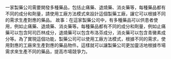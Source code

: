 一家製藥公司需要開發多種藥品，包括止痛藥、退燒藥、消炎藥等，每種藥品都有不同的成分和劑量，請使用工廠方法模式來設計這個製藥工廠，讓它可以根據不同的需求生產對應的藥品。
故事：在這家製藥公司中，有多種藥品可以供患者使用，例如止痛藥、退燒藥、消炎藥等。每種藥品都有不同的成分和劑量，例如止痛藥可以包含阿司匹林成分，退燒藥可以包含布洛芬成分，消炎藥可以包含青黴素成分等。為了實現這個功能，製藥公司可以使用工廠方法模式，根據不同的需求，使用對應的工廠來生產對應的藥品物件。這樣就可以讓製藥公司更加靈活地根據市場需求來生產不同的藥品，提高市場競爭力。